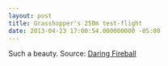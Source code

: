 ```yaml
---
layout: post
title: Grasshopper's 250m test-flight
date: 2013-04-23 17:00:54.000000000 -05:00
---
```

Such a beauty.
Source: <a href="http://daringfireball.net/linked/2013/04/23/spacex-grasshopper" title="SpaceX Grasshopper Test-Flight">Daring Fireball</a>

